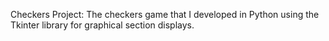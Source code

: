 Checkers Project:
The checkers game that I developed in Python using the Tkinter library for graphical section displays.
